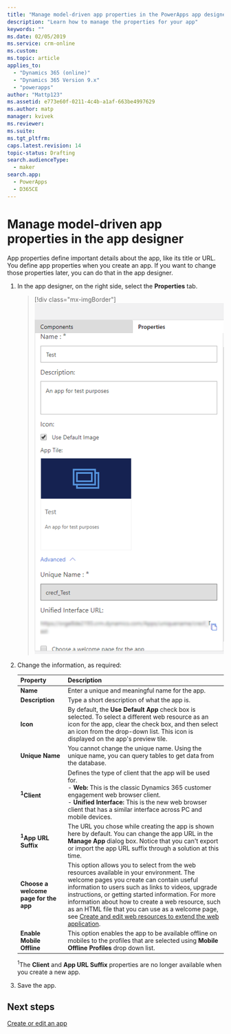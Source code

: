 ```yaml
---
title: "Manage model-driven app properties in the PowerApps app designer | MicrosoftDocs"
description: "Learn how to manage the properties for your app"
keywords: ""
ms.date: 02/05/2019
ms.service: crm-online
ms.custom: 
ms.topic: article
applies_to:
  - "Dynamics 365 (online)"
  - "Dynamics 365 Version 9.x"
  - "powerapps"
author: "Mattp123"
ms.assetid: e773e60f-0211-4c4b-a1af-663be4997629
ms.author: matp
manager: kvivek
ms.reviewer: 
ms.suite: 
ms.tgt_pltfrm: 
caps.latest.revision: 14
topic-status: Drafting
search.audienceType: 
  - maker
search.app: 
  - PowerApps
  - D365CE
---
```


# Manage model-driven app properties in the app designer

App properties define important details about the app, like its title or URL. You define app properties when you create an app. If you want to change those properties later, you can do that in the app designer.  
  
1.  In the app designer, on the right side, select the **Properties** tab.  

    > [!div class="mx-imgBorder"] 
    > ![App designer Properties pane](media/app-designer-properties-tab.png "App designer Properties pane")  
  
2.  Change the information, as required:  

    |Property|Description|  
    |--------------|-----------------|
    |**Name**|Enter a unique and meaningful name for the app.|  
    |**Description**|Type a short description of what the app is.|  
    |**Icon**|By default, the **Use Default App** check box is selected. To select a different web resource as an icon for the app, clear the check box, and then select an icon from the drop-down list. This icon is displayed on the app's preview tile.|
    |**Unique Name**| You cannot change the unique name. Using the unique name, you can query tables to get data from the database.| 
    |**<sup>1</sup>Client**|Defines the type of client that the app will be used for.<br/>-  **Web:** This is the classic Dynamics 365 customer engagement web browser client.<br/>-  **Unified Interface:** This is the new web browser client that has a similar interface across PC and mobile devices.|
    |**<sup>1</sup>App URL Suffix**| The URL you chose while creating the app is shown here by default. You can change the app URL in the **Manage App** dialog box. Notice that you can't export or import the app URL suffix through a solution at this time.|
    |**Choose a welcome page for the app**|This option allows you to select from the web resources available in your environment. The welcome pages you create can contain useful information to users such as links to videos, upgrade instructions, or getting started information. For more information about how to create a web resource, such as an HTML file that you can use as a welcome page, see [Create and edit web resources to extend the web application](create-edit-web-resources.md).|
    |**Enable Mobile Offline**|This option enables the app to be available offline on mobiles to the profiles that are selected using **Mobile Offline Profiles** drop down list.|

    <sup>1</sup>The **Client** and **App URL Suffix** properties are no longer available when you create a new app.
3.  Save the app.  
  
## Next steps  
 [Create or edit an app](create-edit-app.md)
